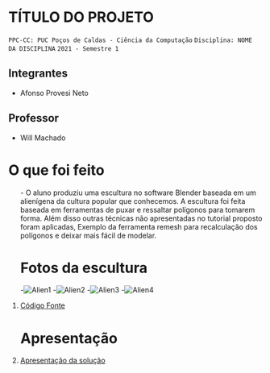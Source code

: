 # TÍTULO DO PROJETO

`PPC-CC: PUC Poços de Caldas - Ciência da Computação`
`Disciplina: NOME DA DISCIPLINA`
`2021 - Semestre 1`

## Integrantes

- Afonso Provesi Neto

## Professor

- Will Machado

# O que foi feito

<ol>
- O aluno produziu uma escultura no software Blender baseada em um alienígena da cultura popular que conhecemos. A escultura foi feita baseada em ferramentas de puxar e ressaltar polígonos para tomarem forma. Além disso outras técnicas não apresentadas no tutorial proposto foram aplicadas, Exemplo da ferramenta remesh para recalculação dos polígonos e deixar mais fácil de modelar. 

# Fotos da escultura
-![Alien1](https://github.com/ICEI-PUC-Minas-PPC-CC/ppc-cc-2023-2-mod3d-manha-afonso-provesi-neto/assets/142806753/74ae36cf-03e1-44be-8f3f-0034622e3a89)
-![Alien2](https://github.com/ICEI-PUC-Minas-PPC-CC/ppc-cc-2023-2-mod3d-manha-afonso-provesi-neto/assets/142806753/ebe405a0-d8eb-4e2f-a430-07a56c28f0cc)
-![Alien3](https://github.com/ICEI-PUC-Minas-PPC-CC/ppc-cc-2023-2-mod3d-manha-afonso-provesi-neto/assets/142806753/f9ddd2fe-3bc6-473b-b21d-5e31483f0e69)
-![Alien4](https://github.com/ICEI-PUC-Minas-PPC-CC/ppc-cc-2023-2-mod3d-manha-afonso-provesi-neto/assets/142806753/c21b7adf-2fa9-45d8-a90f-084965f6139f)

<li><a href="src/README.md"> Código Fonte</a></li>

# Apresentação

<li><a href="presentation/README.md"> Apresentação da solução</a></li>

